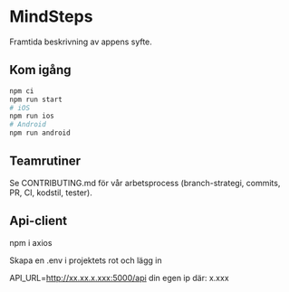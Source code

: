 # MindSteps

Framtida beskrivning av appens syfte.

## Kom igång

```bash
npm ci
npm run start
# iOS
npm run ios
# Android
npm run android
```

## Teamrutiner

Se CONTRIBUTING.md för vår arbetsprocess (branch-strategi, commits, PR, CI, kodstil, tester).

## Api-client

npm i axios

Skapa en .env i projektets rot och lägg in 

API_URL=http://xx.xx.x.xxx:5000/api          din egen ip där: x.xxx